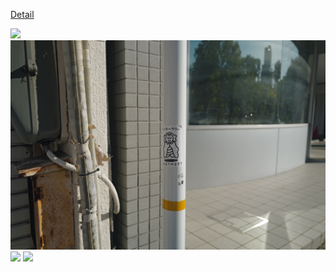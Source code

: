 [Detail](https://www.kan.run/)

![](./images/L1003226.jpg)
![](./images/L1003038.jpg)
![](./images/L1003437.JPG)
![](./images/L1001486.JPG)